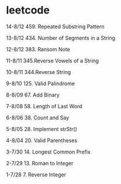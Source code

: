 # leetcode
14-8/12 459. Repeated Substring Pattern

13-8/12 434. Number of Segments in a String

12-8/12 383. Ransom Note

11-8/11	345.Reverse Vowels of a String   

10-8/11	344.Reverse String   

9-8/10 125. Valid Palindrome

8-8/09 67. Add Binary

7-8/08 58. Length of Last Word

6-8/06 38. Count and Say

5-8/05 28. Implement strStr()

4-8/04 20. Valid Parentheses

3-7/30 14. Longest Common Prefix

2-7/29 13. Roman to Integer

1-7/28 7. Reverse Integer

